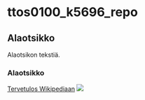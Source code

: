 # ttos0100_k5696_repo

## Alaotsikko

Alaotsikon tekstiä.

### Alaotsikko

[Tervetulos Wikipediaan](https://fi.wikipedia.org/wiki/Wikipedia:Tervetuloa_Wikipediaan)
![](https://www.google.fi/search?q=koira+kuva+cotton&espv=2&biw=1767&bih=919&tbm=isch&imgil=74ZuLn-lV4OojM%253A%253BeCC2bkTGFM6fRM%253Bhttp%25253A%25252F%25252Fcottonhills.suntuubi.com%25252F%25253Fcat%2525253D9&source=iu&pf=m&fir=74ZuLn-lV4OojM%253A%252CeCC2bkTGFM6fRM%252C_&usg=__ZG0t-f_kXjrHQ1uvpYAZOaPeM0I%3D&ved=0ahUKEwjTorDF-tDRAhVJESwKHU47DFUQyjcILg&ei=0yGCWJPtOMmisAHO9rCoBQ#imgrc=Ax7h2BfGa6GfoM%3A)


